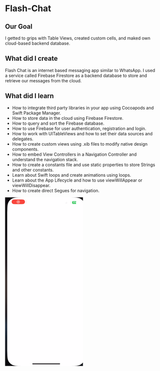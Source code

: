 # Flash-Chat

## Our Goal

I getted to grips with Table Views, created custom cells, and maked own cloud-based backend database.

## What did I create

Flash Chat is an internet based messaging app similar to WhatsApp. I used a service called Firebase Firestore as a backend database to store and retrieve our messages from the cloud. 

## What did I learn

* How to integrate third party libraries in your app using Cocoapods and Swift Package Manager.
* How to store data in the cloud using Firebase Firestore.
* How to query and sort the Firebase database.
* How to use Firebase for user authentication, registration and login.
* How to work with UITableViews and how to set their data sources and delegates.
* How to create custom views using .xib files to modify native design components.
* How to embed View Controllers in a Navigation Controller and understand the navigation stack.
* How to create a constants file and use static properties to store Strings and other constants.
* Learn about Swift loops and create animations using loops.
* Learn about the App Lifecycle and how to use viewWillAppear or viewWillDisappear.
* How to create direct Segues for navigation.

![End Banner](record.gif)

